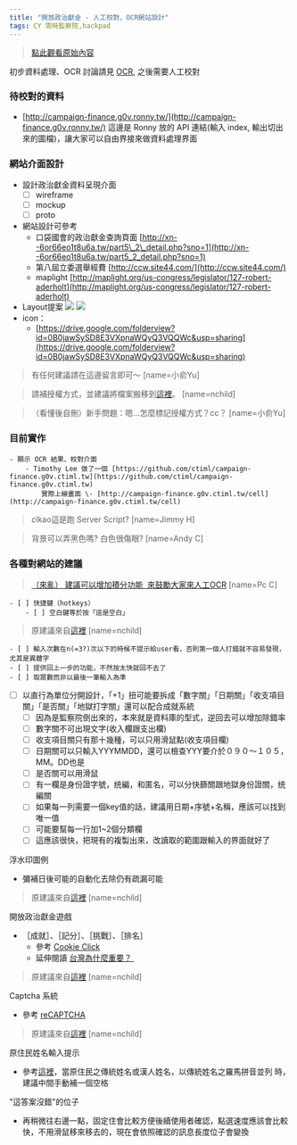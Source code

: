 ```yaml
---
title: "開放政治獻金 - 人工校對、OCR網站設計"
tags: CY 零時監察院,hackpad
---
```


> [點此觀看原始內容](https://g0v.hackpad.tw/yESRO4zWakp)

初步資料處理、OCR 討論請見 [OCR](https://g0v.hackpad.tw/3MX5pBhtBjZ), 之後需要人工校對

### 待校對的資料

- [http://campaign-finance.g0v.ronny.tw/](http://campaign-finance.g0v.ronny.tw/) 這邊是 Ronny 放的 API 連結(輸入 index, 輸出切出來的圖檔)，讓大家可以自由界接來做資料處理界面

### 網站介面設計

- 設計政治獻金資料呈現介面
    - [ ] wireframe
    - [ ] mockup
    - [ ] proto
- 網站設計可參考
    - 口袋國會的政治獻金查詢頁面 [http://xn--6or66eo1t8u6a.tw/part5\_2\_detail.php?sno=1](http://xn--6or66eo1t8u6a.tw/part5_2_detail.php?sno=1)
    - 第八屆立委選舉經費 [http://ccw.site44.com/](http://ccw.site44.com/)
    - maplight [http://maplight.org/us-congress/legislator/127-robert-aderholt](http://maplight.org/us-congress/legislator/127-robert-aderholt)
- Layout提案
![](https://g0vhackmd.blob.core.windows.net/g0v-hackmd-images/upload_b708068a412e1edb4e71077abc0fcd1b)
![](https://g0vhackmd.blob.core.windows.net/g0v-hackmd-images/upload_8f1439f0b2ee999a135fc15b365f9871)
- icon：
    - [https://drive.google.com/folderview?id=0B0jawSySD8E3VXpnaWQyQ3VQQWc&usp=sharing](https://drive.google.com/folderview?id=0B0jawSySD8E3VXpnaWQyQ3VQQWc&usp=sharing)
> 有任何建議請在這邊留言即可～
> [name=小俞Yu]

> 請補授權方式，並建議將檔案搬移到[這裡](https://drive.google.com/#folders/0B0NsS2a-Qx8ZN19uV1p6YWd6TXc)。
> [name=nchild]

> （看懂後自刪）新手問題：嗯...怎麼標記授權方式？cc？
> [name=小俞Yu]


### 目前實作

    - 顯示 OCR 結果、校對介面
        - Timothy Lee 做了一個 [https://github.com/ctiml/campaign-finance.g0v.ctiml.tw](https://github.com/ctiml/campaign-finance.g0v.ctiml.tw)
            實際上線畫面 \- [http://campaign-finance.g0v.ctiml.tw/cell](http://campaign-finance.g0v.ctiml.tw/cell)
> clkao這是跑 Server Script?
> [name=Jimmy H]

> 背景可以弄黑色嗎? 白色很傷眼?
> [name=Andy C]


### 各種對網站的建議

> [（來亂） 建議可以增加積分功能  來鼓勵大家來人工OCR](https://github.com/kiang/tw-campaign-finance/issues/5)
> [name=Pc C]

    - [ ] 快捷鍵（hotkeys）
        - [ ] 空白鍵等於按「這是空白」
> 原建議來自[這裡](https://groups.google.com/forum/#!topic/g0v-general/IBFzyI1hOH4)
> [name=nchild]

    - [ ] 輸入次數在n(=3?)次以下的時候不提示給user看，否則第一個人打錯就不容易發現，尤其是異體字
    - [ ] 提供回上一步的功能，不然按太快就回不去了
    - [ ] 取眾數而非以最後一筆輸入為準

- [ ] 以直行為單位分開設計，「+1」扭可能要拆成「數字關」「日期關」「收支項目關」「是否關」「地獄打字關」還可以配合成就系統
    - [ ] 因為是監察院倒出來的，本來就是資料庫的型式，逆回去可以增加除錯率
    - [ ] 數字關不可出現文字(收入欄跟支出欄)
    - [ ] 收支項目關只有那十幾種，可以只用滑鼠點(收支項目欄)
    - [ ] 日期關可以只輸入YYYMMDD，還可以檢查YYY要介於０９０～１０５，MM。DD也是
    - [ ] 是否關可以用滑鼠
    - [ ] 有一欄是身份證字號，统編，和匿名，可以分快篩關跟地獄身份證關，统編關
    - [ ] 如果每一列需要一個key值的話，建議用日期+序號+名稱，應該可以找到唯一值
    - [ ] 可能要幫每一行加1~2個分類欄
    - [ ] 這應該很快，把現有的複製出來，改讀取的範圍跟輸入的界面就好了

浮水印圖例
- 彌補日後可能的自動化去除仍有疏漏可能
> 原建議來自[這裡](https://groups.google.com/forum/#!topic/g0v-general/IBFzyI1hOH4)
> [name=nchild]


開放政治獻金遊戲
- ［成就］、［記分］、［挑戰］、［排名］
    - 參考 [Cookie Click](http://orteil.dashnet.org/cookieclicker/)
    - 延伸閱讀 [台灣為什麼重要？ ](http://www.books.com.tw/web/sys_serialtext/?item=0010578430)
> 原建議來自[這裡](https://groups.google.com/forum/#!topic/g0v-general/togJIxA_7Xk)
> [name=nchild]


Captcha 系統
- 參考 [reCAPTCHA](https://captcha.net/)
> 原建議來自[這裡](https://www.facebook.com/groups/g0v.general/permalink/609945902415153/?comment_id=610269255716151&offset=0&total_comments=25)
> [name=nchild]


原住民姓名輸入提示
- 參考[這裡](https://github.com/g0v/twly-voter-guide/issues/21)，當原住民之傳統姓名或漢人姓名，以傳統姓名之羅馬拼音並列
時，建議中間手動補一個空格

"這答案沒錯"的位子
- 再稍微往右邊一點，固定住會比較方便後續使用者確認，點選速度應該會比較快，不用滑鼠移來移去的，現在會依照確認的訊息長度位子會變換

